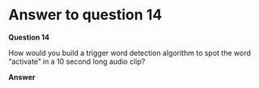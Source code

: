 # Answer to question 14

**Question 14**

How would you build a trigger word detection algorithm to spot the word “activate” in a 10 second long audio clip?

**Answer**
